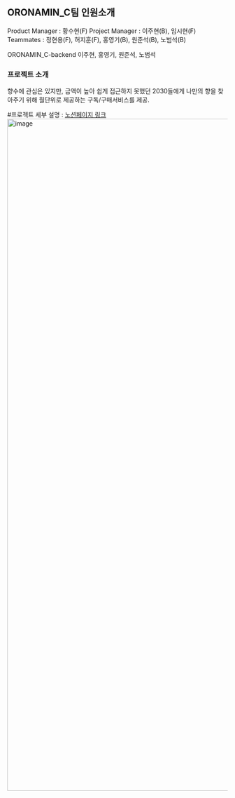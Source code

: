 ## ORONAMIN_C팀 인원소개

Product Manager : 황수현(F)
Project Manager : 이주현(B), 임시현(F)
Teammates : 정현용(F), 허지훈(F), 홍영기(B), 원준석(B), 노범석(B)

ORONAMIN_C-backend
이주현, 홍영기, 원준석, 노범석

### 프로젝트 소개
향수에 관심은 있지만, 금액이 높아 쉽게 접근하지 못했던 2030들에게 나만의 향을 찾아주기 위해
월단위로 제공하는 구독/구매서비스를 제공.

#프로젝트 세부 설명 : <a href="https://www.notion.so/C-ORONAMIN-C-0d9b49b862fa430a89ce2e36ac93a90d?pvs=4">노션페이지 링크</a>
<img width="1532" alt="image" src="https://github.com/wecode-bootcamp-korea/50-2nd-ORONAMIN_C-frontend/assets/145967636/c2342ea6-e042-435e-a693-07aa886658f1">

